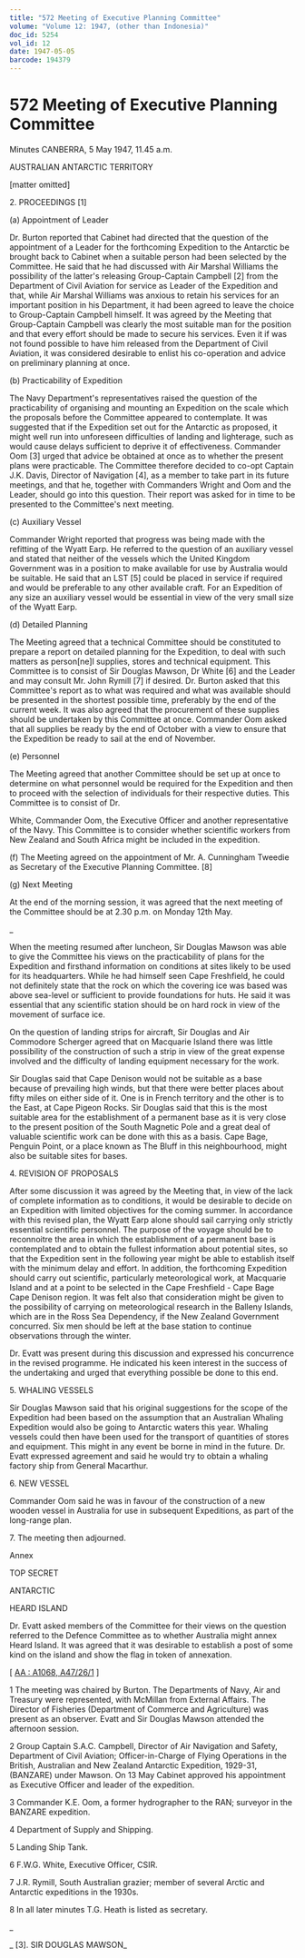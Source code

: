 ```yaml
---
title: "572 Meeting of Executive Planning Committee"
volume: "Volume 12: 1947, (other than Indonesia)"
doc_id: 5254
vol_id: 12
date: 1947-05-05
barcode: 194379
---
```


# 572 Meeting of Executive Planning Committee

Minutes CANBERRA, 5 May 1947, 11.45 a.m.

AUSTRALIAN ANTARCTIC TERRITORY

[matter omitted]

2\. PROCEEDINGS [1]

(a) Appointment of Leader

Dr. Burton reported that Cabinet had directed that the question of the appointment of a Leader for the forthcoming Expedition to the Antarctic be brought back to Cabinet when a suitable person had been selected by the Committee. He said that he had discussed with Air Marshal Williams the possibility of the latter's releasing Group-Captain Campbell [2] from the Department of Civil Aviation for service as Leader of the Expedition and that, while Air Marshal Williams was anxious to retain his services for an important position in his Department, it had been agreed to leave the choice to Group-Captain Campbell himself. It was agreed by the Meeting that Group-Captain Campbell was clearly the most suitable man for the position and that every effort should be made to secure his services. Even it if was not found possible to have him released from the Department of Civil Aviation, it was considered desirable to enlist his co-operation and advice on preliminary planning at once.

(b) Practicability of Expedition

The Navy Department's representatives raised the question of the practicability of organising and mounting an Expedition on the scale which the proposals before the Committee appeared to contemplate. It was suggested that if the Expedition set out for the Antarctic as proposed, it might well run into unforeseen difficulties of landing and lighterage, such as would cause delays sufficient to deprive it of effectiveness. Commander Oom [3] urged that advice be obtained at once as to whether the present plans were practicable. The Committee therefore decided to co-opt Captain J.K. Davis, Director of Navigation [4], as a member to take part in its future meetings, and that he, together with Commanders Wright and Oom and the Leader, should go into this question. Their report was asked for in time to be presented to the Committee's next meeting.

(c) Auxiliary Vessel

Commander Wright reported that progress was being made with the refitting of the Wyatt Earp. He referred to the question of an auxiliary vessel and stated that neither of the vessels which the United Kingdom Government was in a position to make available for use by Australia would be suitable. He said that an LST [5] could be placed in service if required and would be preferable to any other available craft. For an Expedition of any size an auxiliary vessel would be essential in view of the very small size of the Wyatt Earp.

(d) Detailed Planning

The Meeting agreed that a technical Committee should be constituted to prepare a report on detailed planning for the Expedition, to deal with such matters as person[ne]l supplies, stores and technical equipment. This Committee is to consist of Sir Douglas Mawson, Dr White [6] and the Leader and may consult Mr. John Rymill [7] if desired. Dr. Burton asked that this Committee's report as to what was required and what was available should be presented in the shortest possible time, preferably by the end of the current week. It was also agreed that the procurement of these supplies should be undertaken by this Committee at once. Commander Oom asked that all supplies be ready by the end of October with a view to ensure that the Expedition be ready to sail at the end of November.

(e) Personnel

The Meeting agreed that another Committee should be set up at once to determine on what personnel would be required for the Expedition and then to proceed with the selection of individuals for their respective duties. This Committee is to consist of Dr.

White, Commander Oom, the Executive Officer and another representative of the Navy. This Committee is to consider whether scientific workers from New Zealand and South Africa might be included in the expedition.

(f) The Meeting agreed on the appointment of Mr. A. Cunningham Tweedie as Secretary of the Executive Planning Committee. [8]

(g) Next Meeting

At the end of the morning session, it was agreed that the next meeting of the Committee should be at 2.30 p.m. on Monday 12th May.

_

When the meeting resumed after luncheon, Sir Douglas Mawson was able to give the Committee his views on the practicability of plans for the Expedition and firsthand information on conditions at sites likely to be used for its headquarters. While he had himself seen Cape Freshfield, he could not definitely state that the rock on which the covering ice was based was above sea-level or sufficient to provide foundations for huts. He said it was essential that any scientific station should be on hard rock in view of the movement of surface ice.

On the question of landing strips for aircraft, Sir Douglas and Air Commodore Scherger agreed that on Macquarie Island there was little possibility of the construction of such a strip in view of the great expense involved and the difficulty of landing equipment necessary for the work.

Sir Douglas said that Cape Denison would not be suitable as a base because of prevailing high winds, but that there were better places about fifty miles on either side of it. One is in French territory and the other is to the East, at Cape Pigeon Rocks. Sir Douglas said that this is the most suitable area for the establishment of a permanent base as it is very close to the present position of the South Magnetic Pole and a great deal of valuable scientific work can be done with this as a basis. Cape Bage, Penguin Point, or a place known as The Bluff in this neighbourhood, might also be suitable sites for bases.

4\. REVISION OF PROPOSALS

After some discussion it was agreed by the Meeting that, in view of the lack of complete information as to conditions, it would be desirable to decide on an Expedition with limited objectives for the coming summer. In accordance with this revised plan, the Wyatt Earp alone should sail carrying only strictly essential scientific personnel. The purpose of the voyage should be to reconnoitre the area in which the establishment of a permanent base is contemplated and to obtain the fullest information about potential sites, so that the Expedition sent in the following year might be able to establish itself with the minimum delay and effort. In addition, the forthcoming Expedition should carry out scientific, particularly meteorological work, at Macquarie Island and at a point to be selected in the Cape Freshfield - Cape Bage Cape Denison region. It was felt also that consideration might be given to the possibility of carrying on meteorological research in the Balleny Islands, which are in the Ross Sea Dependency, if the New Zealand Government concurred. Six men should be left at the base station to continue observations through the winter.

Dr. Evatt was present during this discussion and expressed his concurrence in the revised programme. He indicated his keen interest in the success of the undertaking and urged that everything possible be done to this end.

5\. WHALING VESSELS

Sir Douglas Mawson said that his original suggestions for the scope of the Expedition had been based on the assumption that an Australian Whaling Expedition would also be going to Antarctic waters this year. Whaling vessels could then have been used for the transport of quantities of stores and equipment. This might in any event be borne in mind in the future. Dr. Evatt expressed agreement and said he would try to obtain a whaling factory ship from General Macarthur.

6\. NEW VESSEL

Commander Oom said he was in favour of the construction of a new wooden vessel in Australia for use in subsequent Expeditions, as part of the long-range plan.

7\. The meeting then adjourned.

Annex

TOP SECRET

ANTARCTIC

HEARD ISLAND

Dr. Evatt asked members of the Committee for their views on the question referred to the Defence Committee as to whether Australia might annex Heard Island. It was agreed that it was desirable to establish a post of some kind on the island and show the flag in token of annexation.

[ [AA : A1068, A47/26/1](http://www.naa.gov.au/cgi-bin/Search?O=I&Number=194379) ]

1 The meeting was chaired by Burton. The Departments of Navy, Air and Treasury were represented, with McMillan from External Affairs. The Director of Fisheries (Department of Commerce and Agriculture) was present as an observer. Evatt and Sir Douglas Mawson attended the afternoon session.

2 Group Captain S.A.C. Campbell, Director of Air Navigation and Safety, Department of Civil Aviation; Officer-in-Charge of Flying Operations in the British, Australian and New Zealand Antarctic Expedition, 1929-31, (BANZARE) under Mawson. On 13 May Cabinet approved his appointment as Executive Officer and leader of the expedition.

3 Commander K.E. Oom, a former hydrographer to the RAN; surveyor in the BANZARE expedition.

4 Department of Supply and Shipping.

5 Landing Ship Tank.

6 F.W.G. White, Executive Officer, CSIR.

7 J.R. Rymill, South Australian grazier; member of several Arctic and Antarctic expeditions in the 1930s.

8 In all later minutes T.G. Heath is listed as secretary.

_

_ [3]. SIR DOUGLAS MAWSON_
